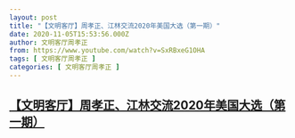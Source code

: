 ```yaml
---
layout: post
title: "【文明客厅】周孝正、江林交流2020年美国大选（第一期）"
date: 2020-11-05T15:53:56.000Z
author: 文明客厅周孝正
from: https://www.youtube.com/watch?v=SxRBxeG1OHA
tags: [ 文明客厅周孝正 ]
categories: [ 文明客厅周孝正 ]
---
```

<!--1604591636000-->
[【文明客厅】周孝正、江林交流2020年美国大选（第一期）](https://www.youtube.com/watch?v=SxRBxeG1OHA)
------

<div>

</div>
